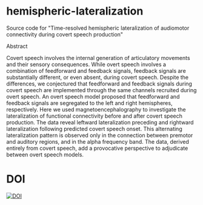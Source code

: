 # hemispheric-lateralization
Source code for "Time-resolved hemispheric lateralization of audiomotor connectivity during covert speech production"

Abstract

Covert speech involves the internal generation of articulatory movements and their sensory consequences. While overt speech involves a combination of feedforward and feedback signals, feedback signals are substantially different, or even absent, during covert speech. Despite the differences, we conjectured that feedforward and feedback signals during covert speech are implemented through the same channels recruited during overt speech. An overt speech model proposed that feedforward and feedback signals are segregated to the left and right hemispheres, respectively. Here we used magnetoencephalography to investigate the lateralization of functional connectivity before and after covert speech production. The data reveal leftward lateralization preceding and rightward lateralization following predicted covert speech onset. This alternating lateralization pattern is observed only in the connection between premotor and auditory regions, and in the alpha frequency band. The data, derived entirely from covert speech, add a provocative perspective to adjudicate between overt speech models.

# DOI

[![DOI](https://zenodo.org/badge/840644183.svg)](https://zenodo.org/doi/10.5281/zenodo.13292069)
